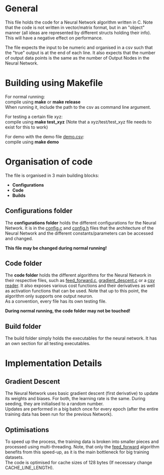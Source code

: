 
# General
This file holds the code for a Neural Network algorithm written in C. Note that the code is not written in vector/matrix format, but in an "object" manner (all ideas are represented by different structs holding their info). This will have a negative effect on performance.

The file expects the input to be numeric and organised in a csv such that the "true" output is at the end of each line. It also expects that the number of output data points is the same as the number of Output Nodes in the Neural Network.


# Building using Makefile
For normal running:  
compile using **make** or **make release**  
When running it, include the path to the csv as command line argument.

For testing a certain file xyz:  
compile using **make test_xyz**  (Note that a xyz/test/test_xyz file needs to exist for this to work)

For demo with the demo file [demo.csv](code/main/demo.csv):  
compile using **make demo**

# Organisation of code
The file is organised in 3 main building blocks:
- **Configurations** 
- **Code** 
- **Builds**

## Configurations folder
The **configurations folder** holds the different configurations for the Neural Network. It is in the 
[config.c](configurations/config/config.c) 
and [config.h](configurations/config/config.h) 
files that the architecture of the Neural Network and the different constants/parameters can be accessed and changed.

**This file may be changed during normal running!**


## Code folder
The **code folder** holds the different algorithms for the Neural Network in their respective files, such as 
[feed_forward.c](code/feed_forward/feed_forward.c), [gradient_descent.c](code/gradient_descent/gradient_descent.c) or a [csv reader](code/process_input/process_input.c). 
It also exposes various cost functions and their derivatives as well as activation functions that can be used. Note that up to this point, 
the algorithm only supports one output neuron.  
As a convention, every file has its own testing file.

**During normal running, the code folder may not be touched!**

## Build folder
The build folder simply holds the executables for the neural network. It has an own section for all testing executables.


# Implementation Details

## Gradient Descent
The Neural Network uses basic gradient descent (first derivative) to update its weights and biases. For both, the learning rate is the same. During seeding, they are initialised to a random number.  
Updates are performed in a big batch once for every epoch (after the entire training data has been run for the previous Network).

## Optimisations
To speed up the process, the training data is broken into smaller pieces and processed using multi-threading. Note, that only the [feed_forward](code/feed_forward/feed_forward.c) algorithm benefits from this speed-up, as it is the main bottleneck for big training datasets.  
The code is optimised for cache sizes of 128 bytes (If necessary change CACHE_LINE_LENGTH).
